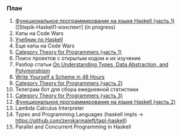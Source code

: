 ### План

1. [Функциональное программирование на языке Haskell (часть 1)](https://stepik.org/course/75/syllabus)
   [[Stepik-Haskell1-конспект] (in progress)
2. Каты на Code Wars
3. [Учебник по Haskell](https://anton-k.github.io/ru-haskell-book/book/home.html)
4. Еще каты на Code Wars
5. [Category Theory for Programmers (часть 1)](https://www.youtube.com/playlist?list=PLbgaMIhjbmEnaH_LTkxLI7FMa2HsnawM_)
6. Поиск проектов с открытым кодом и их изучение
7. Разбор статьи [On Understanding Types, Data Abstraction, and Polymorphism](http://lucacardelli.name/Papers/OnUnderstanding.A4.pdf)
8. [Write Yourself a Scheme in 48 Hours](https://en.wikibooks.org/wiki/Write_Yourself_a_Scheme_in_48_Hours)
9. [Category Theory for Programmers (часть 2)](https://www.youtube.com/playlist?list=PLbgaMIhjbmElia1eCEZNvsVscFef9m0dm)
10. Телеграм бот для сбора ежедневной статистики
11. [Category Theory for Programmers (часть 3)](https://www.youtube.com/playlist?list=PLbgaMIhjbmEn64WVX4B08B4h2rOtueWIL)
12. [Функциональное программирование на языке Haskell (часть 2)](https://stepik.org/course/693/syllabus) 
13. Lambda Calculus Interpreter
14. Types and Programming Languages (haskell impls -> https://github.com/zerokarmaleft/tapl-haskell)
15. Parallel and Concurrent Programming in Haskell
